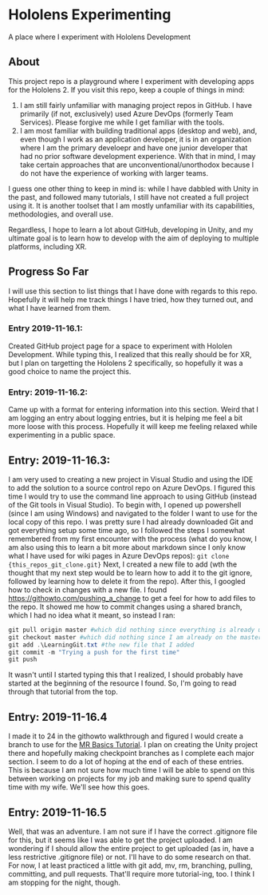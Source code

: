 # Hololens Experimenting

A place where I experiment with Hololens Development

## About

This project repo is a playground where I experiment with developing apps for the Hololens 2.  If you visit this repo, keep a couple of things in mind:
1. I am still fairly unfamiliar with managing project repos in GitHub.  I have primarily (if not, exclusively) used Azure DevOps (formerly Team Services).  Please forgive me while I get familiar with the tools.
2. I am most familiar with building traditional apps (desktop and web), and, even though I work as an application developer, it is in an organization where I am the primary develoepr and have one junior developer that had no prior software development experience.  With that in mind, I may take certain approaches that are unconventional/unorthodox because I do not have the experience of working with larger teams.

I guess one other thing to keep in mind is: while I have dabbled with Unity in the past, and followed many tutorials, I still have not created a full project using it.  It is another toolset that I am mostly unfamiliar with its capabilities, methodologies, and overall use.

Regardless, I hope to learn a lot about GitHub, developing in Unity, and my ultimate goal is to learn how to develop with the aim of deploying to multiple platforms, including XR.

## Progress So Far

I will use this section to list things that I have done with regards to this repo.  Hopefully it will help me track things I have tried, how they turned out, and what I have learned from them.

### Entry 2019-11-16.1:

Created GitHub project page for a space to experiment with Hololen Development.  While typing this, I realized that this really should be for XR, but I plan on targetting the Hololens 2 specifically, so hopefully it was a good choice to name the project this.

### Entry: 2019-11-16.2:

Came up with a format for entering information into this section.  Weird that I am logging an entry about logging entries, but it is helping me feel a bit more loose with this process.  Hopefully it will keep me feeling relaxed while experimenting in a public space.

## Entry: 2019-11-16.3:

I am very used to creating a new project in Visual Studio and using the IDE to add the solution to a source control repo on Azure DevOps.  I figured this time I would try to use the command line approach to using GitHub (instead of the Git tools in Visual Studio).  To begin with, I opened up powershell (since I am using Windows) and navigated to the folder I want to use for the local copy of this repo.  I was pretty sure I had already downloaded Git and got everything setup some time ago, so I followed the steps I somewhat remembered from my first encounter with the process (what do you know, I am also using this to learn a bit more about markdown since I only know what I have used for wiki pages in Azure DevOps repos):
  `git clone {this_repos_git_clone.git}`
Next, I created a new file to add (wth the thought that my next step would be to learn how to add it to the git ignore, followed by learning how to delete it from the repo).  After this, I googled how to check in changes with a new file.  I found https://githowto.com/pushing_a_change to get a feel for how to add files to the repo.  It showed me how to commit changes using a shared branch, which I had no idea what it meant, so instead I ran:
```powershell
git pull origin master #which did nothing since everything is already up to date 
git checkout master #which did nothing since I am already on the master branch
git add .\LearningGit.txt #the new file that I added
git commit -m "Trying a push for the first time"
git push
```
It wasn't until I started typing this that I realized, I should probably have started at the beginning of the resource I found.  So, I'm going to read through that tutorial from the top.

## Entry: 2019-11-16.4

I made it to 24 in the githowto walkthrough and figured I would create a branch to use for the [MR Basics Tutorial](https://docs.microsoft.com/en-us/windows/mixed-reality/holograms-100 "Microsoft Docs: MR Basics 100: Getting started with Unity").  I plan on creating the Unity project there and hopefully making checkpoint branches as I complete each major section.  I seem to do a lot of hoping at the end of each of these entries.  This is because I am not sure how much time I will be able to spend on this between working on projects for my job and making sure to spend quality time with my wife.  We'll see how this goes. 

## Entry: 2019-11-16.5

Well, that was an adventure. I am not sure if I have the correct .gitignore file for this, but it seems like I was able to get the project uploaded.  I am wondering if I should allow the entire project to get uploaded (as in, have a less restrictive .gitignore file) or not.  I'll have to do some research on that.  For now, I at least practiced a little with git add, mv, rm, branching, pulling, committing, and pull requests.  That'll require more tutorial-ing, too.  I think I am stopping for the night, though.  

